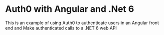 # Auth0 with Angular and .Net 6
This is an example of using Auth0 to authenticate users in an Angular front end and Make authenticated calls to a .NET 6 web API